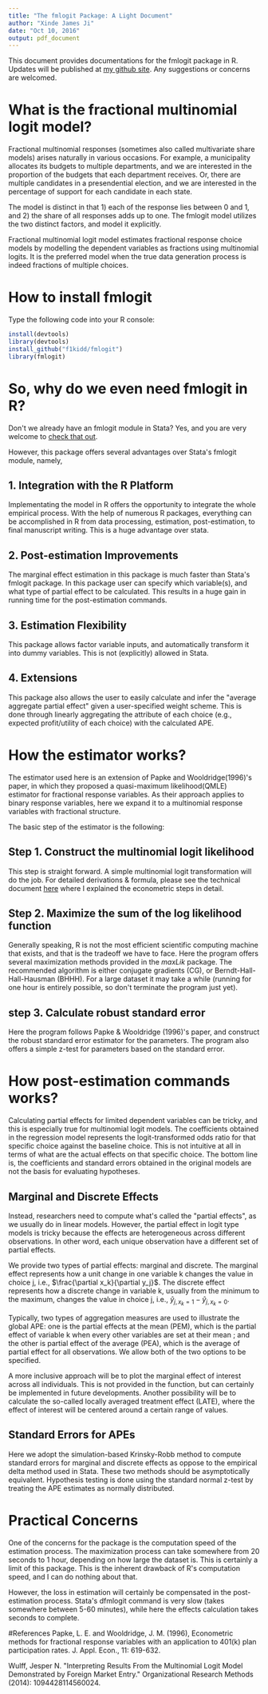 ```yaml
---
title: "The fmlogit Package: A Light Document"
author: "Xinde James Ji" 
date: "Oct 10, 2016"
output: pdf_document
---
```


This document provides documentations for the fmlogit package in R. Updates will be published at [my github site](https://github.com/f1kidd/fmlogit). Any suggestions or concerns are welcomed. 

# What is the fractional multinomial logit model?
Fractional multinomial responses (sometimes also called multivariate share models) arises naturally in various occasions. For example, a municipality allocates its budgets to multiple departments, and we are interested in the proportion of the budgets that each department receives. Or, there are multiple candidates in a presendential election, and we are interested in the percentage of support for each candidate in each state. 

The model is distinct in that 1) each of the response lies between 0 and 1, and 2) the share of all responses adds up to one. The fmlogit model utilizes the two distinct factors, and model it explicitly. 

Fractional multinomial logit model estimates fractional response choice models by modelling the dependent variables as fractions using multinomial logits. It is the preferred model when the true data generation process is indeed fractions of multiple choices. 

# How to install fmlogit
Type the following code into your R console:
```R
install(devtools)
library(devtools)
install_github("f1kidd/fmlogit")
library(fmlogit)
```

# So, why do we even need fmlogit in R? 
Don't we already have an fmlogit module in Stata? Yes, and you are very welcome to [check that out](http://maartenbuis.nl/software/fmlogit.html). 

However, this package offers several advantages over Stata's fmlogit module, namely,
## 1. Integration with the R Platform
Implementating the model in R offers the opportunity to integrate the whole empirical process. With the help of numerous R packages, everything can be accomplished in R from data processing, estimation, post-estimation, to final manuscript writing. This is a huge advantage over stata. 

## 2. Post-estimation Improvements
The marginal effect estimation in this package is much faster than Stata's fmlogit package. In this package user can specify which variable(s), and what type of partial effect to be calculated. This results in a huge gain in running time for the post-estimation commands. 

## 3. Estimation Flexibility
This package allows factor variable inputs, and automatically transform it into dummy variables. This is not (explicitly) allowed in Stata. 

## 4. Extensions
This package also allows the user to easily calculate and infer the "average aggregate partial effect" given a user-specified weight scheme. This is done through linearly aggregating the attribute of each choice (e.g., expected profit/utility of each choice) with the calculated APE. 

# How the estimator works?
The estimator used here is an extension of Papke and Wooldridge(1996)'s paper, in which they proposed a quasi-maximum likelihood(QMLE) estimator for fractional response variables. As their approach applies to binary response variables, here we expand it to a multinomial response variables with fractional structure. 

The basic step of the estimator is the following: 
## Step 1. Construct the multinomial logit likelihood
This step is straight forward. A simple multinomial logit transformation will do the job. For detailed derivations & formula, please see the technical document [here](https://github.com/f1kidd/fmlogit/blob/master/Documentation/fmlogit_docs.pdf) where I explained the econometric steps in detail.  
## Step 2. Maximize the sum of the log likelihood function
Generally speaking, R is not the most efficient scientific computing machine that exists, and that is the tradeoff we have to face. Here the program offers several maximization methods provided in the *maxLik* package. The recommended algorithm is either conjugate gradients (CG), or Berndt-Hall-Hall-Hausman (BHHH). For a large dataset it may take a while (running for one hour is entirely possible, so don't terminate the program just yet).
## step 3. Calculate robust standard error
Here the program follows Papke & Wooldridge (1996)'s paper, and construct the robust standard error estimator for the parameters. The program also offers a simple z-test for parameters based on the standard error. 

# How post-estimation commands works?

Calculating partial effects for limited dependent variables can be tricky, and this is especially true for multinomial logit models. The coefficients obtained in the regression model represents the logit-transformed odds ratio for that specific choice against the baseline choice. This is not intuitive at all in terms of what are the actual effects on that specific choice. The bottom line is, the coefficients and standard errors obtained in the original models are not the basis for evaluating hypotheses. 

##  Marginal and Discrete Effects
Instead, researchers need to compute what's called the "partial effects", as we usually do in linear models. However, the partial effect in logit type models is tricky because the effects are heterogeneous across different observations. In other word, each unique observation have a different set of partial effects.
 
We provide two types of partial effects: marginal and discrete. The marginal effect represents how a unit change in one variable k changes the value in choice j, i.e., $\frac{\partial x_k}{\partial y_j}$. The discrete effect represents how a discrete change in variable k, usually from the minimum to the maximum, changes the value in choice j, i.e., $\hat{y}_{j,x_k=1}-\hat{y}_{j,x_k=0}$. 

Typically, two types of aggregation measures are used to illustrate the global APE: one is the partial effects at the mean (PEM), which is the partial effect of variable k when every other variables are set at their mean ; and the other is partial effect of the average (PEA), which is the average of partial effect for all observations. We allow both of the two options to be specified. 

A more inclusive approach will be to plot the marginal effect of interest across all individuals. This is not provided in the function, but can certainly be implemented in future developments. Another possibility will be to calculate the so-called locally averaged treatment effect (LATE), where the effect of interest will be centered around a certain range of values.  

## Standard Errors for APEs

Here we adopt the simulation-based Krinsky-Robb method to compute standard errors for marginal and discrete effects as oppose to the empirical delta method used in Stata. These two methods should be asymptotically equivalent. Hypothesis testing is done using the standard normal z-test by treating the APE estimates as normally distributed.

# Practical Concerns

One of the concerns for the package is the computation speed of the estimation process. The maximization process can take somewhere from 20 seconds to 1 hour, depending on how large the dataset is. This is certainly a limit of this package. This is the inherent drawback of R's computation speed, and I can do nothing about that. 

However, the loss in estimation will certainly be compensated in the post-estimation process. Stata's dfmlogit command is very slow (takes somewhere between 5-60 minutes), while here the effects calculation takes seconds to complete. 

#References
Papke, L. E. and Wooldridge, J. M. (1996), Econometric methods for fractional response variables with an application to 401(k) plan participation rates. J. Appl. Econ., 11: 619-632.

Wulff, Jesper N. "Interpreting Results From the Multinomial Logit Model Demonstrated by Foreign Market Entry." Organizational Research Methods (2014): 1094428114560024.






